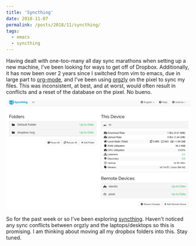 ```yaml
---
title: 'Syncthing'
date: 2018-11-07
permalink: /posts/2018/11/syncthing/
tags:
  - emacs
  - syncthing
---
```


Having dealt with one-too-many all day sync marathons when setting up a new machine, I've been looking for ways to get off of Dropbox. Additionally, it has now been over 2 years since I switched from vim to emacs, due in large part to [org-mode](https://orgmode.org/), and I've been using [orgzly](https://orgmode.org/) on the pixel to sync my files. This was inconsistent, at best, and at worst, would often result in conflicts and a reset of the database on the pixel. No bueno.

![syncthing](/images/syncthing.png)

So for the past week or so I've been exploring [syncthing](https://syncthing.net/). Haven't noticed any sync conflicts between orgzly and the laptops/desktops so this is promising. I am thinking about moving all my dropbox folders into this. Stay tuned.
